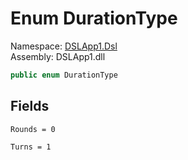 # <a id="DSLApp1_Dsl_DurationType"></a> Enum DurationType

Namespace: [DSLApp1.Dsl](DSLApp1.Dsl.md)  
Assembly: DSLApp1.dll  

```csharp
public enum DurationType
```

## Fields

`Rounds = 0` 

`Turns = 1` 

